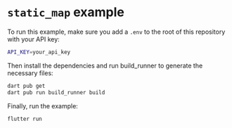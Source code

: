 # `static_map` example

To run this example, make sure you add a `.env` to the root of this repository with your API key:
    
```bash
API_KEY=your_api_key
```

Then install the dependencies and run build_runner to generate the necessary files:

```bash
dart pub get
dart pub run build_runner build
```

Finally, run the example:

```bash
flutter run
```
